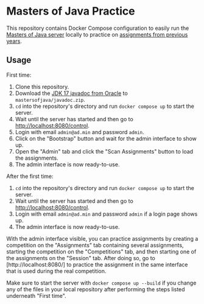 # Masters of Java Practice

This repository contains Docker Compose configuration to easily run the [Masters of Java server](https://github.com/mastersofjava/mastersofjava) locally to practice on [assignments from previous years](https://github.com/First8/mastersofjava).

## Usage

First time:
1. Clone this repository.
2. Download the [JDK 17 javadoc from Oracle](https://www.oracle.com/java/technologies/javase-jdk17-doc-downloads.html) to `mastersofjava/javadoc.zip`.
3. `cd` into the repository's directory and run `docker compose up` to start the server.
4. Wait until the server has started and then go to [http://localhost:8080/control](http://localhost:8080/control).
5. Login with email `admin@ad.min` and password `admin`.
6. Click on the "Bootstrap" button and wait for the admin interface to show up.
7. Open the "Admin" tab and click the "Scan Assignments" button to load the assignments.
8. The admin interface is now ready-to-use.

After the first time:
1. `cd` into the repository's directory and run `docker compose up` to start the server.
2. Wait until the server has started and then go to [http://localhost:8080/control](http://localhost:8080/control).
3. Login with email `admin@ad.min` and password `admin` if a login page shows up.
4. The admin interface is now ready-to-use.

With the admin interface visible, you can practice assignments by creating a competition on the "Assignments" tab containing several assignments, starting the competition on the "Competitions" tab, and then starting one of the assignments on the "Session" tab. After doing so, go to [http://localhost:8080/] to practice the assignment in the same interface that is used during the real competition.

Make sure to start the server with `docker compose up --build` if you change any of the files in your local repository after performing the steps listed underneath "First time".
